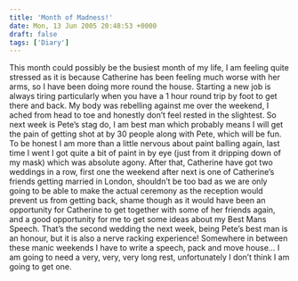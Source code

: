 ```yaml
---
title: 'Month of Madness!'
date: Mon, 13 Jun 2005 20:48:53 +0000
draft: false
tags: ['Diary']
---
```


This month could possibly be the busiest month of my life, I am feeling quite stressed as it is because Catherine has been feeling much worse with her arms, so I have been doing more round the house. Starting a new job is always tiring particularly when you have a 1 hour round trip by foot to get there and back. My body was rebelling against me over the weekend, I ached from head to toe and honestly don’t feel rested in the slightest. So next week is Pete’s stag do, I am best man which probably means I will get the pain of getting shot at by 30 people along with Pete, which will be fun. To be honest I am more than a little nervous about paint balling again, last time I went I got quite a bit of paint in by eye (just from it dripping down of my mask) which was absolute agony. After that, Catherine have got two weddings in a row, first one the weekend after next is one of Catherine’s friends getting married in London, shouldn’t be too bad as we are only going to be able to make the actual ceremony as the reception would prevent us from getting back, shame though as it would have been an opportunity for Catherine to get together with some of her friends again, and a good opportunity for me to get some ideas about my Best Mans Speech. That’s the second wedding the next week, being Pete’s best man is an honour, but it is also a nerve racking experience! Somewhere in between these manic weekends I have to write a speech, pack and move house… I am going to need a very, very, very long rest, unfortunately I don’t think I am going to get one.